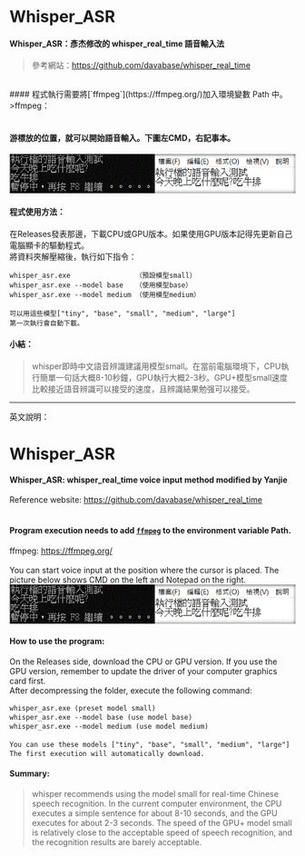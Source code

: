 # Whisper_ASR
#### Whisper_ASR：彥杰修改的 whisper_real_time 語音輸入法
>參考網站：<https://github.com/davabase/whisper_real_time>
<br>
#### 程式執行需要將[`ffmpeg`](https://ffmpeg.org/)加入環境變數 Path 中。<br>
>ffmpeg：<https://ffmpeg.org/>
<br><br>

#### 游標放的位置，就可以開始語音輸入。下圖左CMD，右記事本。
![Demo gif](demo.gif)
<br>
#### 程式使用方法：
在Releases發表那邊，下載CPU或GPU版本。如果使用GPU版本記得先更新自己電腦顯卡的驅動程式。
<br>
將資料夾解壓縮後，執行如下指令：
```
whisper_asr.exe                （預設模型small）
whisper_asr.exe --model base   （使用模型base）
whisper_asr.exe --model medium （使用模型medium）

可以用這些模型["tiny", "base", "small", "medium", "large"]
第一次執行會自動下載。
```

#### 小結：
>whisper即時中文語音辨識建議用模型small。在當前電腦環境下，CPU執行簡單一句話大概8-10秒鐘，GPU執行大概2-3秒。GPU+模型small速度比較接近語音辨識可以接受的速度，且辨識結果勉强可以接受。


----

英文說明：

# Whisper_ASR
#### Whisper_ASR: whisper_real_time voice input method modified by Yanjie
Reference website: <https://github.com/davabase/whisper_real_time>
<br><br>
#### Program execution needs to add [`ffmpeg`](https://ffmpeg.org/) to the environment variable Path. <br>
ffmpeg: <https://ffmpeg.org/>
<br><br>
You can start voice input at the position where the cursor is placed. The picture below shows CMD on the left and Notepad on the right.
![Demo gif](demo.gif)
<br>
#### How to use the program:
On the Releases side, download the CPU or GPU version. If you use the GPU version, remember to update the driver of your computer graphics card first.
<br>
After decompressing the folder, execute the following command:
```
whisper_asr.exe (preset model small)
whisper_asr.exe --model base (use model base)
whisper_asr.exe --model medium (use model medium)

You can use these models ["tiny", "base", "small", "medium", "large"]
The first execution will automatically download.
```

#### Summary:
>whisper recommends using the model small for real-time Chinese speech recognition. In the current computer environment, the CPU executes a simple sentence for about 8-10 seconds, and the GPU executes for about 2-3 seconds. The speed of the GPU+ model small is relatively close to the acceptable speed of speech recognition, and the recognition results are barely acceptable.